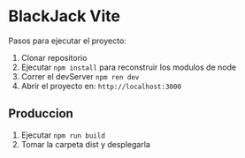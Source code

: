 # BlackJack Vite

Pasos para ejecutar el proyecto:

1. Clonar repositorio
2. Ejecutar ```npm install``` para reconstruir los modulos de node
3. Correr el devServer ```npm ren dev```
4. Abrir el proyecto en: ```http://localhost:3000```
## Produccion 

1. Ejecutar ```npm run build```
2. Tomar la carpeta dist y desplegarla